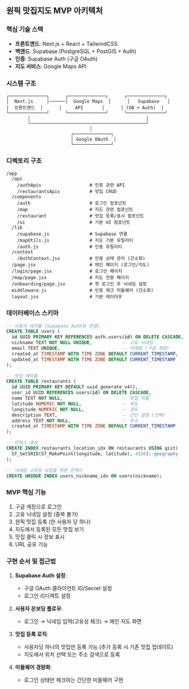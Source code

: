 ## 원픽 맛집지도 MVP 아키텍처

### 핵심 기술 스택
- **프론트엔드**: Next.js + React + TailwindCSS
- **백엔드**: Supabase (PostgreSQL + PostGIS + Auth)
- **인증**: Supabase Auth (구글 OAuth)
- **지도 서비스**: Google Maps API

### 시스템 구조
```
┌──────────────┐      ┌──────────────┐      ┌──────────────┐
│  Next.js     │──────│  Google Maps  │      │   Supabase   │
│  프론트엔드  │      │     API       │      │ (DB + Auth)  │
└──────────────┘      └──────────────┘      └──────────────┘
        │                                           │
        └───────────────────────────────────────────┘
                               │
                        ┌──────────────┐
                        │ Google OAuth  │
                        └──────────────┘
```

### 디렉토리 구조
```
/app
  /api
    /authApis                  # 인증 관련 API
    /restaurantsApis           # 맛집 CRUD
  /components
    /auth                      # 로그인 컴포넌트
    /map                       # 지도 관련 컴포넌트
    /restaurant                # 맛집 등록/표시 컴포넌트
    /ui                        # 기본 UI 컴포넌트
  /lib
    /supabase.js               # Supabase 연결
    /mapUtils.js               # 지도 기본 유틸리티
    /auth.js                   # 인증 유틸리티
  /context
    /AuthContext.jsx           # 인증 상태 관리 (간소화)
  /page.jsx                    # 메인 페이지 (로그인/지도)
  /login/page.jsx              # 로그인 페이지
  /map/page.jsx                # 지도 전용 페이지
  /onboarding/page.jsx         # 첫 로그인 후 닉네임 설정
  middleware.js                # 인증 체크 미들웨어 (간소화)
  layout.jsx                   # 기본 레이아웃
```

### 데이터베이스 스키마
```sql
-- 사용자 테이블 (Supabase Auth와 연결)
CREATE TABLE users (
  id UUID PRIMARY KEY REFERENCES auth.users(id) ON DELETE CASCADE,
  nickname TEXT NOT NULL UNIQUE,           -- 고유 닉네임
  email TEXT UNIQUE,                       -- 이메일 (구글 계정)
  created_at TIMESTAMP WITH TIME ZONE DEFAULT CURRENT_TIMESTAMP,
  updated_at TIMESTAMP WITH TIME ZONE DEFAULT CURRENT_TIMESTAMP
);

-- 맛집 테이블
CREATE TABLE restaurants (
  id UUID PRIMARY KEY DEFAULT uuid_generate_v4(),
  user_id UUID REFERENCES users(id) ON DELETE CASCADE,
  name TEXT NOT NULL,                      -- 맛집 이름
  latitude NUMERIC NOT NULL,               -- 위도
  longitude NUMERIC NOT NULL,              -- 경도
  description TEXT,                        -- 간단 설명 (선택)
  address TEXT NOT NULL,                   -- 주소
  created_at TIMESTAMP WITH TIME ZONE DEFAULT CURRENT_TIMESTAMP
);

-- 인덱스 생성
CREATE INDEX restaurants_location_idx ON restaurants USING gist(
  ST_SetSRID(ST_MakePoint(longitude, latitude), 4326)::geography
);

-- 닉네임 고유성 보장을 위한 인덱스
CREATE UNIQUE INDEX users_nickname_idx ON users(nickname);
```

### MVP 핵심 기능
1. 구글 계정으로 로그인
2. 고유 닉네임 설정 (중복 불가)
3. 원픽 맛집 등록 (한 사용자 당 하나)
4. 지도에서 등록된 모든 맛집 보기
5. 맛집 클릭 시 정보 표시
6. URL 공유 기능

### 구현 순서 및 접근법
1. **Supabase Auth 설정**:
   - 구글 OAuth 클라이언트 ID/Secret 설정
   - 로그인 리디렉트 설정

2. **사용자 온보딩 플로우**:
   - 로그인 → 닉네임 입력(고유성 체크) → 메인 지도 화면

3. **맛집 등록 로직**:
   - 사용자당 하나의 맛집만 등록 가능 (추가 등록 시 기존 맛집 업데이트)
   - 지도에서 위치 선택 또는 주소 검색으로 등록

4. **미들웨어 경량화**:
   - 로그인 상태만 체크하는 간단한 미들웨어 구현

